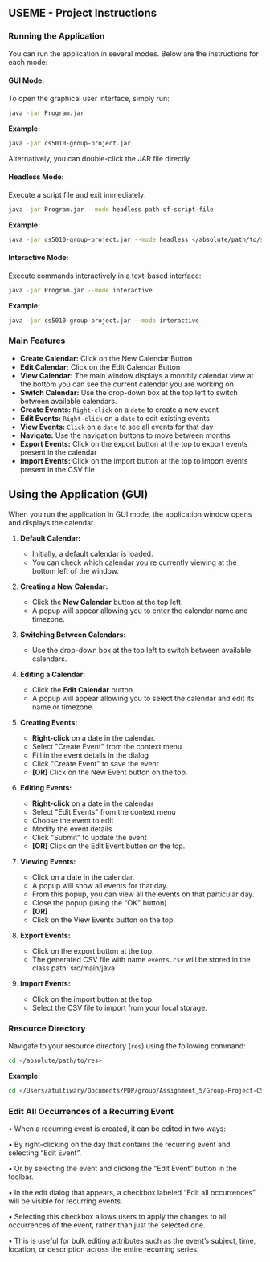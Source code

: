 ## USEME - Project Instructions

### Running the Application

You can run the application in several modes. Below are the instructions for each mode:

#### GUI Mode:
To open the graphical user interface, simply run:
```bash
java -jar Program.jar
```
**Example:**
```bash
java -jar cs5010-group-project.jar
```
Alternatively, you can double-click the JAR file directly.

#### Headless Mode:
Execute a script file and exit immediately:
```bash
java -jar Program.jar --mode headless path-of-script-file
```
**Example:**
```bash
java -jar cs5010-group-project.jar --mode headless </absolute/path/to/script>
```

#### Interactive Mode:
Execute commands interactively in a text-based interface:
```bash
java -jar Program.jar --mode interactive
```
**Example:**
```bash
java -jar cs5010-group-project.jar --mode interactive
```

### Main Features
- **Create Calendar:** Click on the New Calendar Button
- **Edit Calendar:** Click on the Edit Calendar Button
- **View Calendar:** The main window displays a monthly calendar view at the bottom you can see the current calendar you are working on 
- **Switch Calendar:** Use the drop-down box at the top left to switch between available calendars.
- **Create Events:** `Right-click` on a `date` to create a new event
- **Edit Events:** `Right-click` on a `date` to edit existing events
- **View Events:** `Click` on a `date` to see all events for that day
- **Navigate:** Use the navigation buttons to move between months
- **Export Events:** Click on the export button at the top to export events present in the calendar
- **Import Events:** Click on the import button at the top to import events present in the CSV file

## Using the Application (GUI)

When you run the application in GUI mode, the application window opens and displays the calendar.

1. **Default Calendar:**
    - Initially, a default calendar is loaded.
    - You can check which calendar you're currently viewing at the bottom left of the window.

2. **Creating a New Calendar:**
    - Click the **New Calendar** button at the top left.
    - A popup will appear allowing you to enter the calendar name and timezone.

3. **Switching Between Calendars:**
    - Use the drop-down box at the top left to switch between available calendars.

4. **Editing a Calendar:**
    - Click the **Edit Calendar** button.
    - A popup will appear allowing you to select the calendar and edit its name or timezone.

5.  **Creating Events:**
    - **Right-click** on a date in the calendar. 
    - Select "Create Event" from the context menu
    - Fill in the event details in the dialog
    - Click "Create Event" to save the event
    - **[OR]** Click on the New Event button on the top.

6. **Editing Events:**
    - **Right-click** on a date in the calendar 
    - Select "Edit Events" from the context menu
    - Choose the event to edit
    - Modify the event details
    - Click "Submit" to update the event
    - **[OR]** Click on the Edit Event button on the top.

7. **Viewing Events:**
    - Click on a date in the calendar.
    - A popup will show all events for that day. 
    - From this popup, you can view all the events on that particular day.
    - Close the popup (using the "OK" button)
    - **[OR]**
    - Click on the View Events button on the top.

8. **Export Events:**
    - Click on the export button at the top.
    - The generated CSV file with name `events.csv` will be stored in the class path: src/main/java

9. **Import Events:**
    - Click on the import button at the top.
    - Select the CSV file to import from your local storage.


### Resource Directory

Navigate to your resource directory (`res`) using the following command:
```bash
cd </absolute/path/to/res>
```
**Example:**
```bash
cd </Users/atultiwary/Documents/PDP/group/Assignment_5/Group-Project-CS5010/Assignment_5_Part_II/res>
```

### Edit All Occurrences of a Recurring Event

•	When a recurring event is created, it can be edited in two ways:

•	By right-clicking on the day that contains the recurring event and selecting “Edit Event”.

•	Or by selecting the event and clicking the “Edit Event” button in the toolbar.

•	In the edit dialog that appears, a checkbox labeled “Edit all occurrences” will be visible 
    for recurring events.

•	Selecting this checkbox allows users to apply the changes to all occurrences of the event, 
    rather than just the selected one.

•	This is useful for bulk editing attributes such as the event’s subject, time, location, or 
    description across the entire recurring series.

